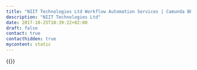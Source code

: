 ```yaml
---
title: "NIIT Technologies Ltd Workflow Automation Services | Camunda BPM"
description: "NIIT Technologies Ltd"
date: 2017-10-25T10:39:22+02:00
draft: false
contact: true
contacthidden: true
mycontent: static
---
```

{{<partner-single
company="NIIT Technologies Ltd"
type="si"
website="http://www.niit-tech.com"
countrycode="IN"
city="GREATER NOIDA"
description="NIIT Technologies Limited is an information technology provider with customers in travel and transportation, banking and financial services, insurance, manufacturing and media verticals.  NIIT Technologies is focusing on four areas within the digital services space - digital experience, digital integration (application integration & business process management), data & analytics, and cloud. Middle office digitization has process management and application integration at its heart. For enterprise customers, NIIT provides end to end turnkey engagements using proven products from Camunda."
siregion="na,emea,emea,apac"
level="basic"
logo="//images.ctfassets.net/vpidbgnakfvf/1ZxczCro8aNUcnSfZjj9kB/ee762cddbcd597987a70149cad5fd1e6/niit_technologies_ltd_logo.png">}}